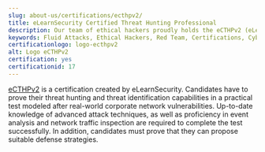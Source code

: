 ```yaml
---
slug: about-us/certifications/ecthpv2/
title: eLearnSecurity Certified Threat Hunting Professional
description: Our team of ethical hackers proudly holds the eCTHPv2 (eLearnSecurity Certified Threat Hunting Professional) certification, among many others.
keywords: Fluid Attacks, Ethical Hackers, Red Team, Certifications, Cybersecurity, Pentesters, Whitehat Hackers, ECTHP
certificationlogo: logo-ecthpv2
alt: Logo eCTHPv2
certification: yes
certificationid: 17
---
```


[eCTHPv2](https://elearnsecurity.com/product/ecthpv2-certification/)
is a certification created by eLearnSecurity.
Candidates have to prove their threat hunting
and threat identification capabilities
in a practical test modeled after real-world corporate network vulnerabilities.
Up-to-date knowledge of advanced attack techniques,
as well as proficiency in event analysis
and network traffic inspection
are required to complete the test successfully.
In addition,
candidates must prove that they can propose suitable defense strategies.
